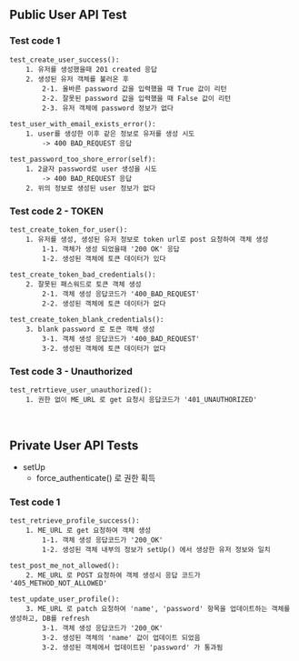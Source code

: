 ## Public User API Test

### Test code 1

    test_create_user_success():
        1. 유저를 생성했을때 201 created 응답
        2. 생성된 유저 객체를 불러온 후
            2-1. 올바른 password 값을 입력했을 때 True 값이 리턴
            2-2. 잘못된 password 값을 입력했을 때 False 값이 리턴
            2-3. 유저 객체에 password 정보가 없다

    test_user_with_email_exists_error():
        1. user를 생성한 이후 같은 정보로 유저를 생성 시도
            -> 400 BAD_REQUEST 응답

    test_password_too_shore_error(self):
        1. 2글자 password로 user 생성을 시도
            -> 400 BAD_REQUEST 응답
        2. 위의 정보로 생성된 user 정보가 없다


### Test code 2 - TOKEN
    
    test_create_token_for_user():
        1. 유저를 생성, 생성된 유저 정보로 token url로 post 요청하여 객체 생성
            1-1. 객체가 생성 되었을때 '200 OK' 응답 
            1-2. 생성된 객체에 토큰 데이터가 있다
    
    test_create_token_bad_credentials():
        2. 잘못된 패스워드로 토큰 객체 생성
            2-1. 객체 생성 응답코드가 '400_BAD_REQUEST'
            2-2. 생성된 객체에 토큰 데이터가 없다
    
    test_create_token_blank_credentials():
        3. blank password 로 토큰 객체 생성
            3-1. 객체 생성 응답코드가 '400_BAD_REQUEST'
            3-2. 생성된 객체에 토큰 데이터가 없다


### Test code 3 - Unauthorized

    test_retrtieve_user_unauthorized():
        1. 권한 없이 ME_URL 로 get 요청시 응답코드가 '401_UNAUTHORIZED'

<br>


## Private User API Tests

* setUp
  * force_authenticate() 로 권한 획득 


### Test code 1

    test_retrieve_profile_success():
        1. ME_URL 로 get 요청하여 객체 생성
            1-1. 객체 생성 응답코드가 '200_OK'
            1-2. 생성된 객체 내부의 정보가 setUp() 에서 생상한 유저 정보와 일치

    test_post_me_not_allowed():
        2. ME_URL 로 POST 요청하여 객체 생성시 응답 코드가 '405_METHOD_NOT_ALLOWED'

    test_update_user_profile():
        3. ME_URL 로 patch 요청하여 'name', 'password' 항목을 업데이트하는 객체를 생성하고, DB를 refresh
            3-1. 객체 생성 응답코드가 '200_OK'
            3-2. 생성된 객체의 'name' 값이 업데이트 되었음
            3-2. 생성된 객체에서 업데이트된 'password' 가 통과됨